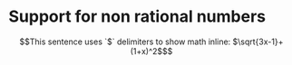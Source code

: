 # Support for non rational numbers

```math
This sentence uses `$` delimiters to show math inline:  $\sqrt{3x-1}+(1+x)^2$
```
